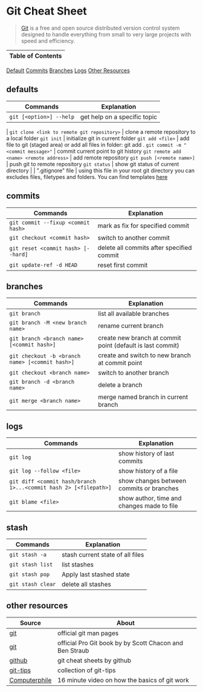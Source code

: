 # Git Cheat Sheet

>[Git](https://git-scm.com) is a free and open source distributed version control system designed to handle everything from small to very large projects with speed and efficiency.

| **Table of Contents** |
| -- |
[Default](#defaults)
[Commits](#commits)
[Branches](#branches)
[Logs](#logs)
[Other Resources](#other-resources)

## defaults

| Commands | Explanation |
| -- | -- |
`git [<option>] --help` | get help on a specific topic
|
`git clone <link to remote git repository>` | clone a remote repository to a local folder
`git init` | initialize git in current folder
`git add <file>` | add file to git (staged area) or add all files in folder: git add .
`git commit -m "<commit message>"` | commit current point to git history
`git remote add <name> <remote address>` | add remote repository
`git push [<remote name>]` | push git to remote repository
`git status` | show git status of current directory
|
| ".gitignore" file | using this file in your root git directory you can excludes files, filetypes and folders. You can find templates [here](https://github.com/github/gitignore)

## commits

| Commands | Explanation |
| -- | -- |
`git commit --fixup <commit hash>` | mark as fix for specified commit
`git checkout <commit hash>` | switch to another commit
`git reset <commit hash> [--hard]` | delete all commits after specified commit
`git update-ref -d HEAD` | reset first commit

## branches

| Commands | Explanation |
| -- | -- |
`git branch` | list all available branches
`git branch -M <new branch name>` | rename current branch
`git branch <branch name> [<commit hash>]` | create new branch at commit point (default is last commit)
`git checkout -b <branch name> [<commit hash>]` | create and switch to new branch at commit point
`git checkout <branch name>` | switch to another branch
`git branch -d <branch name>` | delete a branch
`git merge <branch name>` | merge named branch in current branch

## logs

| Commands | Explanation |
| -- | -- |
`git log` | show history of last commits
`git log --follow <file>` | show history of a file
`git diff <commit hash/branch 1>...<commit hash 2> [<filepath>]` | show changes between commits or branches
`git blame <file>` | show author, time and changes made to file

## stash

| Commands | Explanation |
| -- | -- |
`git stash -a` | stash current state of all files
`git stash list` | list stashes
`git stash pop` | Apply last stashed state
`git stash clear` | delete all stashes

## other resources

| Source | About |
| -- | -- |
[git](https://git-scm.com/docs) | official git man pages
[git](https://git-scm.com/book/en/v2) | official Pro Git book by by Scott Chacon and Ben Straub
[github](https://training.github.com) | git cheat sheets by github
[git-tips](https://github.com/git-tips/tips) | collection of git-tips
[Computerphile](https://youtu.be/92sycL8ij-U) | 16 minute video on how the basics of git work
